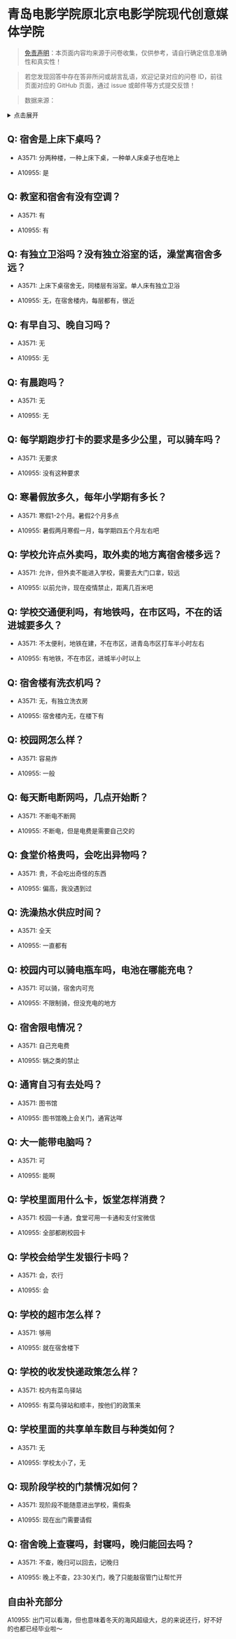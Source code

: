 # 青岛电影学院原北京电影学院现代创意媒体学院

> [免责声明](https://colleges.chat/#_3)：本页面内容均来源于问卷收集，仅供参考，请自行确定信息准确性和真实性！

> 若您发现回答中存在答非所问或胡言乱语，欢迎记录对应的问卷 ID，前往页面对应的 GitHub 页面，通过 issue 或邮件等方式提交反馈！

> 数据来源：

<details><summary>点击展开</summary>
<ul>
<li>A3571: 匿名 (2021 年 06 月)</li>
<li>A10955: 匿名 (2022 年 06 月)</li>
</ul>
</details>

## Q: 宿舍是上床下桌吗？

- A3571: 分两种楼，一种上床下桌，一种单人床桌子也在地上

- A10955: 是

## Q: 教室和宿舍有没有空调？

- A3571: 有

- A10955: 有

## Q: 有独立卫浴吗？没有独立浴室的话，澡堂离宿舍多远？

- A3571: 上床下桌宿舍无，同楼层有浴室。单人床有独立卫浴

- A10955: 无，在宿舍楼内，每层都有，很近

## Q: 有早自习、晚自习吗？

- A3571: 无

- A10955: 无

## Q: 有晨跑吗？

- A3571: 无

- A10955: 无

## Q: 每学期跑步打卡的要求是多少公里，可以骑车吗？

- A3571: 无要求

- A10955: 没有这种要求

## Q: 寒暑假放多久，每年小学期有多长？

- A3571: 寒假1-2个月。暑假2个月多点

- A10955: 暑假两月寒假一月，每学期四五个月左右吧

## Q: 学校允许点外卖吗，取外卖的地方离宿舍楼多远？

- A3571: 允许，但外卖不能进入学校，需要去大门口拿，较远

- A10955: 以前允许，现在疫情禁止，距离几百米吧

## Q: 学校交通便利吗，有地铁吗，在市区吗，不在的话进城要多久？

- A3571: 不太便利，地铁在建，不在市区，进青岛市区打车半小时左右

- A10955: 有地铁，不在市区，进城半小时以上

## Q: 宿舍楼有洗衣机吗？

- A3571: 无，有独立洗衣房

- A10955: 宿舍楼内无，在楼下有

## Q: 校园网怎么样？

- A3571: 容易炸

- A10955: 一般

## Q: 每天断电断网吗，几点开始断？

- A3571: 不断电不断网

- A10955: 不断电，但是电费是需要自己交的

## Q: 食堂价格贵吗，会吃出异物吗？

- A3571: 贵，不会吃出奇怪的东西

- A10955: 偏高，我没遇到过

## Q: 洗澡热水供应时间？

- A3571: 全天

- A10955: 一直都有

## Q: 校园内可以骑电瓶车吗，电池在哪能充电？

- A3571: 可以骑，宿舍内可充

- A10955: 不限制骑，但没充电的地方

## Q: 宿舍限电情况？

- A3571: 自己充电费

- A10955: 锅之类的禁止

## Q: 通宵自习有去处吗？

- A3571: 图书馆

- A10955: 图书馆晚上会关门，通宵达咩

## Q: 大一能带电脑吗？

- A3571: 可

- A10955: 能啊

## Q: 学校里面用什么卡，饭堂怎样消费？

- A3571: 校园一卡通，食堂可用一卡通和支付宝微信

- A10955: 全部都刷校园卡

## Q: 学校会给学生发银行卡吗？

- A3571: 会，农行

- A10955: 会

## Q: 学校的超市怎么样？

- A3571: 够用

- A10955: 就在宿舍楼下

## Q: 学校的收发快递政策怎么样？

- A3571: 校内有菜鸟驿站

- A10955: 有菜鸟驿站和顺丰，按他们的政策来

## Q: 学校里面的共享单车数目与种类如何？

- A3571: 无

- A10955: 学校太小了，无

## Q: 现阶段学校的门禁情况如何？

- A3571: 现阶段不能随意进出学校，需假条

- A10955: 现在出门需要请假

## Q: 宿舍晚上查寝吗，封寝吗，晚归能回去吗？

- A3571: 不查，晚归可以回去，记晚归

- A10955: 晚上不查，23:30关门，晚了只能敲宿管门让帮忙开

## 自由补充部分

A10955: 出门可以看海，但也意味着冬天的海风超级大，总的来说还行，好不好的也都已经毕业啦～
